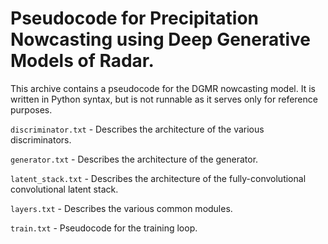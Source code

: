 # Pseudocode for Precipitation Nowcasting using Deep Generative Models of Radar.

This archive contains a pseudocode for the DGMR nowcasting model. It is written in
Python syntax, but is not runnable as it serves only for reference purposes.

`discriminator.txt` - Describes the architecture of the various discriminators.

`generator.txt` - Describes the architecture of the generator.

`latent_stack.txt` - Describes the architecture of the fully-convolutional
convolutional latent stack.

`layers.txt` - Describes the various common modules.

`train.txt` - Pseudocode for the training loop.
